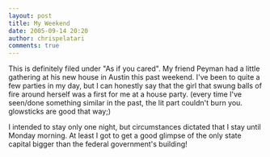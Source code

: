 ```yaml
---
layout: post
title: My Weekend
date: 2005-09-14 20:20
author: chrispelatari
comments: true
---
```

This is definitely filed under "As if you cared". My friend Peyman had a
little gathering at his new house in Austin this past weekend. I've been to
quite a few parties in my day, but I can honestly say that the girl that swung
balls of fire around herself was a first for me at a house party. (every time
I've seen/done something similar in the past, the lit part couldn't burn you.
glowsticks are good that way;)

I intended to stay only one night, but circumstances dictated that I stay
until Monday morning. At least I got to get a good glimpse of the only state
capital bigger than the federal government's building!
